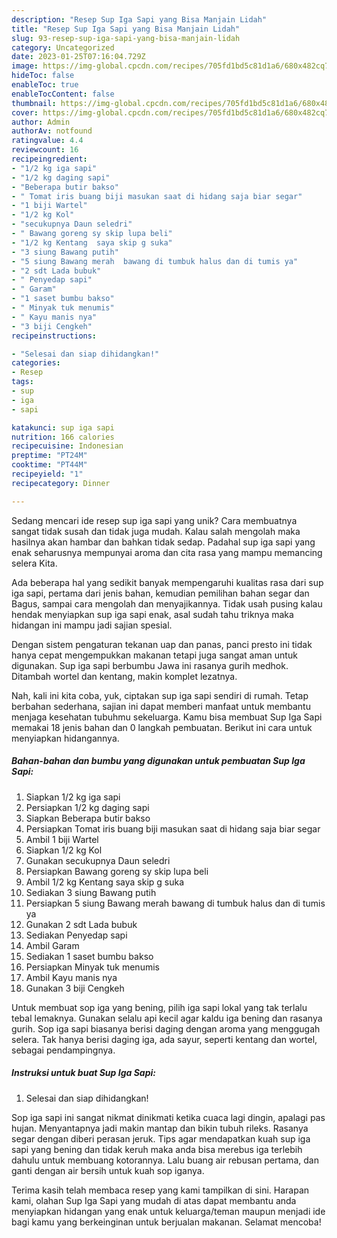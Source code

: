 ```yaml
---
description: "Resep Sup Iga Sapi yang Bisa Manjain Lidah"
title: "Resep Sup Iga Sapi yang Bisa Manjain Lidah"
slug: 93-resep-sup-iga-sapi-yang-bisa-manjain-lidah
category: Uncategorized
date: 2023-01-25T07:16:04.729Z
image: https://img-global.cpcdn.com/recipes/705fd1bd5c81d1a6/680x482cq70/sup-iga-sapi-foto-resep-utama.jpg
hideToc: false
enableToc: true
enableTocContent: false
thumbnail: https://img-global.cpcdn.com/recipes/705fd1bd5c81d1a6/680x482cq70/sup-iga-sapi-foto-resep-utama.jpg
cover: https://img-global.cpcdn.com/recipes/705fd1bd5c81d1a6/680x482cq70/sup-iga-sapi-foto-resep-utama.jpg
author: Admin
authorAv: notfound
ratingvalue: 4.4
reviewcount: 16
recipeingredient:
- "1/2 kg iga sapi"
- "1/2 kg daging sapi"
- "Beberapa butir bakso"
- " Tomat iris buang biji masukan saat di hidang saja biar segar"
- "1 biji Wartel"
- "1/2 kg Kol"
- "secukupnya Daun seledri"
- " Bawang goreng sy skip lupa beli"
- "1/2 kg Kentang  saya skip g suka"
- "3 siung Bawang putih"
- "5 siung Bawang merah  bawang di tumbuk halus dan di tumis ya"
- "2 sdt Lada bubuk"
- " Penyedap sapi"
- " Garam"
- "1 saset bumbu bakso"
- " Minyak tuk menumis"
- " Kayu manis nya"
- "3 biji Cengkeh"
recipeinstructions:

- "Selesai dan siap dihidangkan!"
categories:
- Resep
tags:
- sup
- iga
- sapi

katakunci: sup iga sapi 
nutrition: 166 calories
recipecuisine: Indonesian
preptime: "PT24M"
cooktime: "PT44M"
recipeyield: "1"
recipecategory: Dinner

---
```





Sedang mencari ide resep sup iga sapi yang unik? Cara membuatnya sangat tidak susah dan tidak juga mudah. Kalau salah mengolah maka hasilnya akan hambar dan bahkan tidak sedap. Padahal sup iga sapi yang enak seharusnya mempunyai aroma dan cita rasa yang mampu memancing selera Kita.





Ada beberapa hal yang sedikit banyak mempengaruhi kualitas rasa dari sup iga sapi, pertama dari jenis bahan, kemudian pemilihan bahan segar dan Bagus, sampai cara mengolah dan menyajikannya. Tidak usah pusing kalau hendak menyiapkan sup iga sapi enak,      asal sudah tahu triknya maka hidangan ini mampu jadi sajian spesial.














Dengan sistem pengaturan tekanan uap dan panas, panci presto ini tidak hanya cepat mengempukkan makanan tetapi juga sangat aman untuk digunakan. Sup iga sapi berbumbu Jawa ini rasanya gurih medhok. Ditambah wortel dan kentang, makin komplet lezatnya.






Nah, kali ini kita coba, yuk, ciptakan sup iga sapi sendiri di rumah. Tetap berbahan sederhana, sajian ini dapat memberi manfaat untuk membantu menjaga kesehatan tubuhmu sekeluarga. Kamu bisa membuat Sup Iga Sapi memakai 18 jenis bahan dan 0 langkah pembuatan. Berikut ini cara untuk menyiapkan hidangannya.

<!--inarticleads1-->

##### Bahan-bahan dan bumbu yang digunakan untuk pembuatan Sup Iga Sapi:

1. Siapkan 1/2 kg iga sapi
1. Persiapkan 1/2 kg daging sapi
1. Siapkan Beberapa butir bakso
1. Persiapkan  Tomat iris buang biji masukan saat di hidang saja biar segar
1. Ambil 1 biji Wartel
1. Siapkan 1/2 kg Kol
1. Gunakan secukupnya Daun seledri
1. Persiapkan  Bawang goreng sy skip lupa beli
1. Ambil 1/2 kg Kentang  saya skip g suka
1. Sediakan 3 siung Bawang putih
1. Persiapkan 5 siung Bawang merah  bawang di tumbuk halus dan di tumis ya
1. Gunakan 2 sdt Lada bubuk
1. Sediakan  Penyedap sapi
1. Ambil  Garam
1. Sediakan 1 saset bumbu bakso
1. Persiapkan  Minyak tuk menumis
1. Ambil  Kayu manis nya
1. Gunakan 3 biji Cengkeh


Untuk membuat sop iga yang bening, pilih iga sapi lokal yang tak terlalu tebal lemaknya. Gunakan selalu api kecil agar kaldu iga bening dan rasanya gurih. Sop iga sapi biasanya berisi daging dengan aroma yang menggugah selera. Tak hanya berisi daging iga, ada sayur, seperti kentang dan wortel, sebagai pendampingnya. 

<!--inarticleads2-->

##### Instruksi untuk buat Sup Iga Sapi:


1. Selesai dan siap dihidangkan!

Sop iga sapi ini sangat nikmat dinikmati ketika cuaca lagi dingin, apalagi pas hujan. Menyantapnya jadi makin mantap dan bikin tubuh rileks. Rasanya segar dengan diberi perasan jeruk. Tips agar mendapatkan kuah sup iga sapi yang bening dan tidak keruh maka anda bisa merebus iga terlebih dahulu untuk membuang kotorannya. Lalu buang air rebusan pertama, dan ganti dengan air bersih untuk kuah sop iganya. 

Terima kasih telah membaca resep yang kami tampilkan di sini. Harapan kami, olahan Sup Iga Sapi yang mudah di atas dapat membantu anda menyiapkan hidangan yang enak untuk keluarga/teman maupun menjadi ide bagi kamu yang berkeinginan untuk berjualan makanan. Selamat mencoba!
